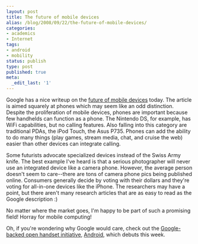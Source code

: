 ```yaml
---
layout: post
title: The future of mobile devices
alias: /blog/2008/09/22/the-future-of-mobile-devices/
categories:
- academics
- Internet
tags:
- android
- mobility
status: publish
type: post
published: true
meta:
  _edit_last: '1'
---
```

Google has a nice writeup on the <a title="Google Future of Mobile" href="https://googleblog.blogspot.com/2008/09/future-of-mobile.html" target="_blank">future of mobile devices</a> today. The article is aimed squarely at phones which may seem like an odd distinction. Despite the proliferation of mobile devices, phones are important because few handhelds can function as a phone. The Nintendo DS, for example, has WiFi capabilities, but no calling features. Also falling into this category are traditional PDAs, the iPod Touch, the Asus P735. Phones can add the ability to do many things (play games, stream media, chat, and cruise the web) easier than other devices can integrate calling.

Some futurists advocate specialized devices instead of the Swiss Army knife. The best example I've heard is that a serious photographer will never use an integrated device like a camera phone. However, the average person doesn't seem to care--there are tons of camera phone pics being published online. Consumers generally decide by voting with their dollars and they're voting for all-in-one devices like the iPhone. The researchers may have a point, but there aren't many research articles that are as easy to read as the Google description :)

No matter where the market goes, I'm happy to be part of such a promising field! Horray for mobile computing!

Oh, if you're wondering why Google would care, check out the <a title="Google Android" href="https://code.google.com/android/" target="_blank">Google-backed open handset initiative</a>, <a title="Wikipedia Android" href="https://en.wikipedia.org/wiki/Google_Android" target="_blank">Android</a>, which debuts this week.
